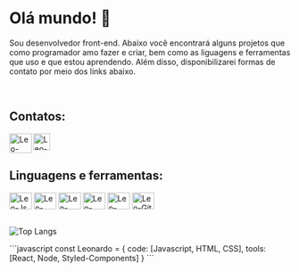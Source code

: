 <h1>Olá mundo! 👋</h1>

<p>Sou desenvolvedor front-end. Abaixo você encontrará alguns projetos que como programador amo fazer e criar, bem como as liguagens e ferramentas que uso e que estou aprendendo. Além disso, disponibilizarei formas de contato por meio dos links abaixo.</p>
<br>

<h2>Contatos:</h2>
<div>
  
  <a href="mailto:moreiraleo700@gmail.com">
    <img height="35" width="40" align="left" alt="Leo-email" src="https://cdn-icons-png.flaticon.com/128/2504/2504727.png"> 
  </a>
  
  <a href="https://www.linkedin.com/in/lmr18">
    <img height="30" align="left" alt="Leo-linkedin" src="https://cdn-icons-png.flaticon.com/128/174/174857.png"> 
  </a>
  
</div>

<br>
<br>

<h2>Linguagens e ferramentas:</h2>

<div style="display: inline_block">
  <img align="center" alt="Leo-Js" height="30" width="40" src="https://devicons.railway.app/i/javascript.svg">
  <img align="center" alt="Leo-React" height="30" width="40" src="https://devicons.railway.app/i/react.svg">
  <img align="center" alt="Leo-HTML" height="30" width="40" src="https://devicons.railway.app/i/html5.svg">
  <img align="center" alt="Leo-CSS" height="30" width="40" src="https://devicons.railway.app/i/css3.svg">
  <img align="center" alt="Leo-VsCode" height="30" width="40" src="https://devicons.railway.app/i/visual-studio-code.svg">
  <img align="center" alt="Leo-Git" height="30" width="40" src="https://devicons.railway.app/i/git.svg">
</div>
<br>

![Top Langs](https://github-readme-stats.vercel.app/api/top-langs/?username=leonardo-1118&layout=compact)

<div style="width: 500px">
  ```javascript
  const Leonardo = {
    code: [Javascript, HTML, CSS],
    tools: [React, Node, Styled-Components]
  }
  ```
</div>
